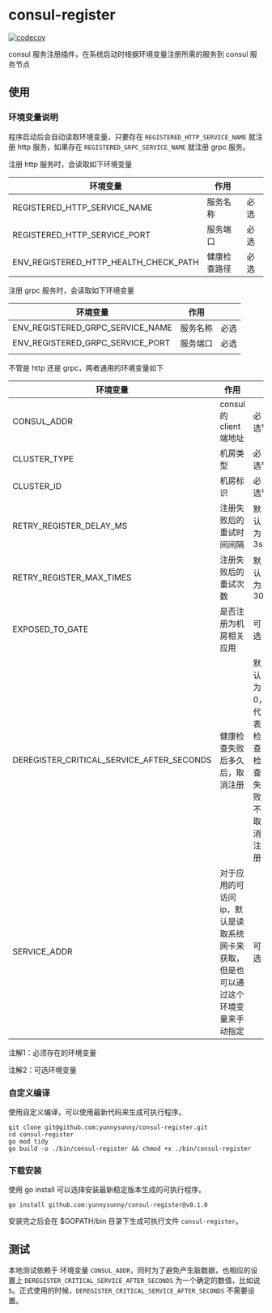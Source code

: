 # consul-register

[![codecov](https://codecov.io/gh/yunnysunny/consul-register/branch/main/graph/badge.svg?token=2JQ40ZUNF2)](https://codecov.io/gh/yunnysunny/consul-register)

consul 服务注册插件，在系统启动时根据环境变量注册所需的服务到 consul 服务节点

## 使用

### 环境变量说明

程序启动后会自动读取环境变量，只要存在 `REGISTERED_HTTP_SERVICE_NAME` 就注册 http 服务，如果存在 `REGISTERED_GRPC_SERVICE_NAME` 就注册 grpc 服务。

注册 http 服务时，会读取如下环境变量

| 环境变量                              | 作用         |      |
| ------------------------------------- | ------------ | ---- |
| REGISTERED_HTTP_SERVICE_NAME          | 服务名称     | 必选 |
| REGISTERED_HTTP_SERVICE_PORT          | 服务端口     | 必选 |
| ENV_REGISTERED_HTTP_HEALTH_CHECK_PATH | 健康检查路径 | 必选 |

注册 grpc 服务时，会读取如下环境变量

| 环境变量                         | 作用     |      |
| -------------------------------- | -------- | ---- |
| ENV_REGISTERED_GRPC_SERVICE_NAME | 服务名称 | 必选 |
| ENV_REGISTERED_GRPC_SERVICE_PORT | 服务端口 | 必选 |
|                                  |          |      |

不管是 http 还是 grpc，两者通用的环境变量如下

| 环境变量                                  | 作用                                                         |                                     |
| ----------------------------------------- | ------------------------------------------------------------ | ----------------------------------- |
| CONSUL_ADDR                               | consul 的 client 端地址                                      | 必选¹                               |
| CLUSTER_TYPE                              | 机房类型                                                     | 必选¹                               |
| CLUSTER_ID                                | 机房标识                                                     | 必选²                               |
| RETRY_REGISTER_DELAY_MS                   | 注册失败后的重试时间间隔                                     | 默认为3s                            |
| RETRY_REGISTER_MAX_TIMES                  | 注册失败后的重试次数                                         | 默认为300                           |
| EXPOSED_TO_GATE                           | 是否注册为机房相关应用                                       | 可选                                |
| DEREGISTER_CRITICAL_SERVICE_AFTER_SECONDS | 健康检查失败后多久后，取消注册                               | 默认为0，代表检查检查失败不取消注册 |
| SERVICE_ADDR                              | 对于应用的可访问 ip，默认是读取系统网卡来获取，但是也可以通过这个环境变量来手动指定 | 可选                                |

注解1：必须存在的环境变量

注解2：可选环境变量



### 自定义编译
使用自定义编译，可以使用最新代码来生成可执行程序。

```shell
git clone git@github.com:yunnysunny/consul-register.git
cd consul-register
go mod tidy
go build -o ./bin/consul-register && chmod +x ./bin/consul-register
```

### 下载安装
使用 go install 可以选择安装最新稳定版本生成的可执行程序。

```shell
go install github.com:yunnysunny/consul-register@v0.1.0
```

安装完之后会在 $GOPATH/bin 目录下生成可执行文件 `consul-register`。

## 测试

本地测试依赖于 环境变量 `CONSUL_ADDR`，同时为了避免产生脏数据，也相应的设置上 `DEREGISTER_CRITICAL_SERVICE_AFTER_SECONDS` 为一个确定的数值，比如说 `5`。正式使用的时候，`DEREGISTER_CRITICAL_SERVICE_AFTER_SECONDS` 不需要设置。
